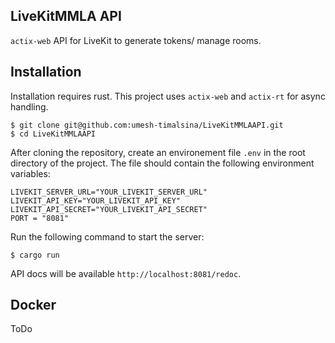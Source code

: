 ## LiveKitMMLA API
`actix-web` API for LiveKit to generate tokens/ manage rooms.

## Installation
Installation requires rust. This project uses `actix-web` and `actix-rt` for async handling.

```shell
$ git clone git@github.com:umesh-timalsina/LiveKitMMLAAPI.git
$ cd LiveKitMMLAAPI
```

After cloning the repository, create an environement file `.env` in the root directory of the project. The file should contain the following environment variables:

```shell
LIVEKIT_SERVER_URL="YOUR_LIVEKIT_SERVER_URL"
LIVEKIT_API_KEY="YOUR_LIVEKIT_API_KEY"
LIVEKIT_API_SECRET="YOUR_LIVEKIT_API_SECRET"
PORT = "8081"
```

Run the following command to start the server:

```shell
$ cargo run
```

API docs will be available `http://localhost:8081/redoc`.

## Docker

ToDo
